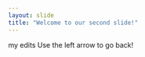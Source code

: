 ```yaml
---
layout: slide
title: "Welcome to our second slide!"
---
```

my edits
Use the left arrow to go back!
